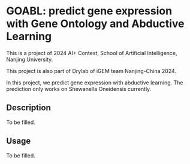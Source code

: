 # GOABL: predict gene expression with Gene Ontology and Abductive Learning

This is a project of 2024 AI+ Contest, School of Artificial Intelligence,
Nanjing University.

This project is also part of Drylab of iGEM team Nanjing-China 2024.

In this project, we predict gene expression with abductive learning.
The prediction only works on Shewanella Oneidensis currently.

## Description

To be filled.

## Usage

To be filled.
